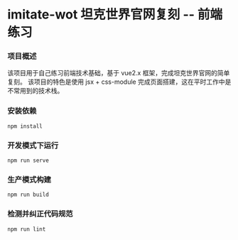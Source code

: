 # imitate-wot 坦克世界官网复刻 -- 前端练习

### 项目概述

该项目用于自己练习前端技术基础，基于 vue2.x 框架，完成坦克世界官网的简单复刻。
该项目的特色是使用 jsx + css-module 完成页面搭建，这在平时工作中是不常用到的技术栈。

### 安装依赖
```
npm install
```

### 开发模式下运行
```
npm run serve
```

### 生产模式构建
```
npm run build
```

### 检测并纠正代码规范
```
npm run lint
```

